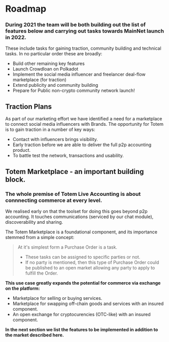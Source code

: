 

# Roadmap

### During 2021 the team will be both building out the list of features below and carrying out tasks towards MainNet launch in 2022. 

These include tasks for gaining traction, community building and technical tasks. In no particular order these are broadly:

* Build other remaining key features
* Launch Crowdloan on Polkadot
* Implement the social media influencer and freelancer deal-flow marketplace (for traction)
* Extend publicity and community building
* Prepare for Public non-crypto community network launch!

## Traction Plans

As part of our marketing effort we have identified a need for a marketplace to connect social media influencers with Brands. The opportunity for Totem is to gain traction in a number of key ways: 

* Contact with influencers brings visibility.
* Early traction before we are able to deliver the full p2p accounting product.
* To battle test the network, transactions and usability.

## Totem Marketplace - an important building block.

### The whole premise of Totem Live Accounting is about connnecting commerce at every level. 

We realised early on that the toolset for doing this goes beyond p2p accounting. It touches communications (serviced by our chat module), discoverability and sharing.

The Totem Marketplace is a foundational component, and its importance stemmed from a simple concept: 

> At it's simplest form a Purchase Order is a task. 
> * These tasks can be assigned to specific parties or not. 
> * If no party is mentioned, then this type of Purchase Order could be published to an open market allowing any party to apply to fulfill the Order. 

**This use case greatly expands the potential for commerce via exchange on the platform:**

<!-- * Primary distribution mechanism for selling TOTEM to other users. -->
* Marketplace for selling or buying services.
* Marketplace for swapping off-chain goods and services with an insured component.
* An open exchange for cryptocurencies (OTC-like) with an insured component.

**In the next section we list the features to be implemented in addition to the market described here.**